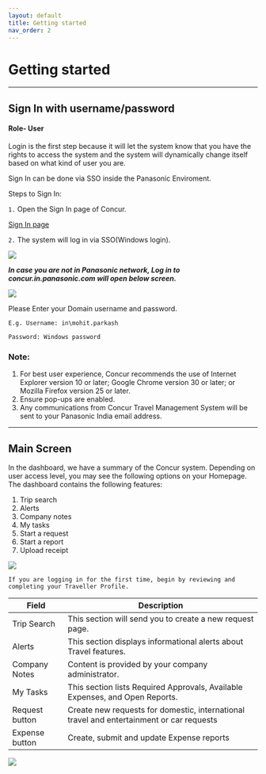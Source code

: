 ```yaml
---
layout: default
title: Getting started
nav_order: 2
---
```

# Getting started   
***
## Sign In with username/password
#### Role- User

Login is the first step because it will let the system know that you have the rights to access the system and the system will dynamically change itself based on what kind of user you are.   

Sign In can be done via SSO inside the Panasonic Enviroment.

Steps to Sign In:  

`1.` Open the Sign In page of Concur.

<a href="http://concur.in.panasonic.com" class="btn btn-blue" b>Sign In page</a>

`2.` The system will log in via SSO(Windows login).  

<img src="{{ site.url }}{{ site.baseurl }}\assets\images\getting-started\dash.png">

***In case you are not in Panasonic network, Log in to concur.in.panasonic.com will open below screen.***


<img src="{{ site.url }}{{ site.baseurl }}\assets\images\getting-started\login.png">

Please Enter your Domain username and password. 

```E.g. Username: in\mohit.parkash```

```Password: Windows password```


### Note:
1. For best user experience, Concur recommends the use of Internet Explorer version 10 or later; Google Chrome version 30 or later; or Mozilla Firefox version 25 or later.
2. Ensure pop-ups are enabled.
3. Any communications from Concur Travel Management System will be sent to your Panasonic India email address. 

***

## Main Screen

In the dashboard, we have a summary of the Concur system. Depending on user access level, you may see the following options on your Homepage. The dashboard contains the following features:

1. Trip search
2. Alerts
3. Company notes
5. My tasks
6. Start a request
7. Start a report
8. Upload receipt

<img src="{{ site.url }}{{ site.baseurl }}\assets\images\getting-started\dsh1.png">

```
If you are logging in for the first time, begin by reviewing and completing your Traveller Profile.
```

Field | Description
--- | --- 
Trip Search | This section will send you to create a new request page.
Alerts | This section displays informational alerts about Travel features.
Company Notes | Content is provided by your company administrator.
My Tasks | This section lists Required Approvals, Available Expenses, and Open Reports.
Request button | Create new requests for domestic, international travel and entertainment or car requests
Expense button | Create, submit and update Expense reports

<img src="{{ site.url }}{{ site.baseurl }}\assets\images\flow.png">   

